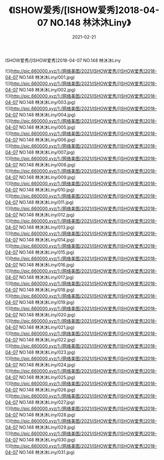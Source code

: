 ﻿---
layout: post
title:  《ISHOW爱秀/[ISHOW爱秀]2018-04-07 NO.148 林沐沐Liny》
date:   2021-02-21
img: http://pic.660000.xyz/1:/网络美图/2021/ISHOW爱秀/[ISHOW爱秀]2018-04-07 NO.148 林沐沐Liny/000.jpg
categories: [美女, 清纯, 唯美]
---

ISHOW爱秀/[ISHOW爱秀]2018-04-07 NO.148 林沐沐Liny

 ![](http://pic.660000.xyz/1:/网络美图/2021/ISHOW爱秀/[ISHOW爱秀]2018-04-07 NO.148 林沐沐Liny/001.jpg) <br>![](http://pic.660000.xyz/1:/网络美图/2021/ISHOW爱秀/[ISHOW爱秀]2018-04-07 NO.148 林沐沐Liny/002.jpg) <br>![](http://pic.660000.xyz/1:/网络美图/2021/ISHOW爱秀/[ISHOW爱秀]2018-04-07 NO.148 林沐沐Liny/003.jpg) <br>![](http://pic.660000.xyz/1:/网络美图/2021/ISHOW爱秀/[ISHOW爱秀]2018-04-07 NO.148 林沐沐Liny/004.jpg) <br>![](http://pic.660000.xyz/1:/网络美图/2021/ISHOW爱秀/[ISHOW爱秀]2018-04-07 NO.148 林沐沐Liny/005.jpg) <br>![](http://pic.660000.xyz/1:/网络美图/2021/ISHOW爱秀/[ISHOW爱秀]2018-04-07 NO.148 林沐沐Liny/006.jpg) <br>![](http://pic.660000.xyz/1:/网络美图/2021/ISHOW爱秀/[ISHOW爱秀]2018-04-07 NO.148 林沐沐Liny/007.jpg) <br>![](http://pic.660000.xyz/1:/网络美图/2021/ISHOW爱秀/[ISHOW爱秀]2018-04-07 NO.148 林沐沐Liny/008.jpg) <br>![](http://pic.660000.xyz/1:/网络美图/2021/ISHOW爱秀/[ISHOW爱秀]2018-04-07 NO.148 林沐沐Liny/009.jpg) <br>![](http://pic.660000.xyz/1:/网络美图/2021/ISHOW爱秀/[ISHOW爱秀]2018-04-07 NO.148 林沐沐Liny/010.jpg) <br>![](http://pic.660000.xyz/1:/网络美图/2021/ISHOW爱秀/[ISHOW爱秀]2018-04-07 NO.148 林沐沐Liny/011.jpg) <br>![](http://pic.660000.xyz/1:/网络美图/2021/ISHOW爱秀/[ISHOW爱秀]2018-04-07 NO.148 林沐沐Liny/012.jpg) <br>![](http://pic.660000.xyz/1:/网络美图/2021/ISHOW爱秀/[ISHOW爱秀]2018-04-07 NO.148 林沐沐Liny/013.jpg) <br>![](http://pic.660000.xyz/1:/网络美图/2021/ISHOW爱秀/[ISHOW爱秀]2018-04-07 NO.148 林沐沐Liny/014.jpg) <br>![](http://pic.660000.xyz/1:/网络美图/2021/ISHOW爱秀/[ISHOW爱秀]2018-04-07 NO.148 林沐沐Liny/015.jpg) <br>![](http://pic.660000.xyz/1:/网络美图/2021/ISHOW爱秀/[ISHOW爱秀]2018-04-07 NO.148 林沐沐Liny/016.jpg) <br>![](http://pic.660000.xyz/1:/网络美图/2021/ISHOW爱秀/[ISHOW爱秀]2018-04-07 NO.148 林沐沐Liny/017.jpg) <br>![](http://pic.660000.xyz/1:/网络美图/2021/ISHOW爱秀/[ISHOW爱秀]2018-04-07 NO.148 林沐沐Liny/018.jpg) <br>![](http://pic.660000.xyz/1:/网络美图/2021/ISHOW爱秀/[ISHOW爱秀]2018-04-07 NO.148 林沐沐Liny/019.jpg) <br>![](http://pic.660000.xyz/1:/网络美图/2021/ISHOW爱秀/[ISHOW爱秀]2018-04-07 NO.148 林沐沐Liny/020.jpg) <br>![](http://pic.660000.xyz/1:/网络美图/2021/ISHOW爱秀/[ISHOW爱秀]2018-04-07 NO.148 林沐沐Liny/021.jpg) <br>![](http://pic.660000.xyz/1:/网络美图/2021/ISHOW爱秀/[ISHOW爱秀]2018-04-07 NO.148 林沐沐Liny/022.jpg) <br>![](http://pic.660000.xyz/1:/网络美图/2021/ISHOW爱秀/[ISHOW爱秀]2018-04-07 NO.148 林沐沐Liny/023.jpg) <br>![](http://pic.660000.xyz/1:/网络美图/2021/ISHOW爱秀/[ISHOW爱秀]2018-04-07 NO.148 林沐沐Liny/024.jpg) <br>![](http://pic.660000.xyz/1:/网络美图/2021/ISHOW爱秀/[ISHOW爱秀]2018-04-07 NO.148 林沐沐Liny/025.jpg) <br>![](http://pic.660000.xyz/1:/网络美图/2021/ISHOW爱秀/[ISHOW爱秀]2018-04-07 NO.148 林沐沐Liny/026.jpg) <br>![](http://pic.660000.xyz/1:/网络美图/2021/ISHOW爱秀/[ISHOW爱秀]2018-04-07 NO.148 林沐沐Liny/027.jpg) <br>![](http://pic.660000.xyz/1:/网络美图/2021/ISHOW爱秀/[ISHOW爱秀]2018-04-07 NO.148 林沐沐Liny/028.jpg) <br>![](http://pic.660000.xyz/1:/网络美图/2021/ISHOW爱秀/[ISHOW爱秀]2018-04-07 NO.148 林沐沐Liny/029.jpg) <br>![](http://pic.660000.xyz/1:/网络美图/2021/ISHOW爱秀/[ISHOW爱秀]2018-04-07 NO.148 林沐沐Liny/030.jpg) <br>![](http://pic.660000.xyz/1:/网络美图/2021/ISHOW爱秀/[ISHOW爱秀]2018-04-07 NO.148 林沐沐Liny/031.jpg) <br>